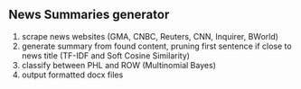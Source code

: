 ## News Summaries generator
1. scrape news websites (GMA, CNBC, Reuters, CNN, Inquirer, BWorld)
2. generate summary from found content, pruning first sentence if close to news title (TF-IDF and Soft Cosine Similarity)
3. classify between PHL and ROW (Multinomial Bayes)
4. output formatted docx files